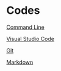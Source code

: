 # Codes

[Command Line](/codes/command-line)

[Visual Studio Code](/codes/visual-studio-code)

[Git](/codes/git)

[Markdown](/codes/markdown)
